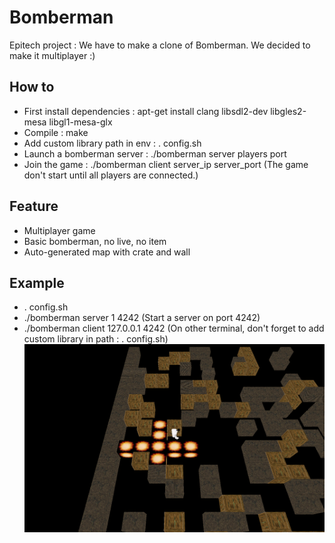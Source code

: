 # Bomberman

Epitech project : We have to make a clone of Bomberman. We decided to make it multiplayer :)

## How to
* First install dependencies : apt-get install clang libsdl2-dev libgles2-mesa libgl1-mesa-glx
* Compile : make
* Add custom library path in env : . config.sh
* Launch a bomberman server : ./bomberman server players port
* Join the game : ./bomberman client server_ip server_port (The game don't start until all players are connected.)

## Feature
* Multiplayer game
* Basic bomberman, no live, no item
* Auto-generated map with crate and wall

## Example
* . config.sh
* ./bomberman server 1 4242 (Start a server on port 4242)
* ./bomberman client 127.0.0.1 4242 (On other terminal, don't forget to add custom library in path : . config.sh)
![alt text](https://github.com/Aschen/Bomberman/raw/master/screenshot.png "bomb_blast.so")
